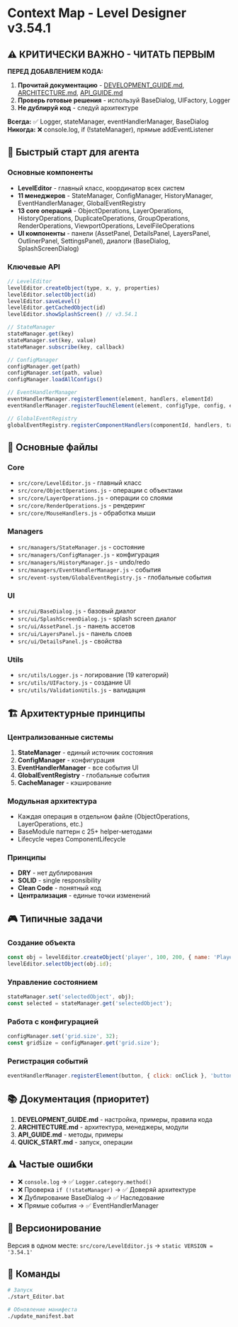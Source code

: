 # Context Map - Level Designer v3.54.1

## ⚠️ КРИТИЧЕСКИ ВАЖНО - ЧИТАТЬ ПЕРВЫМ

**ПЕРЕД ДОБАВЛЕНИЕМ КОДА:**
1. **Прочитай документацию** - [DEVELOPMENT_GUIDE.md](./docs/DEVELOPMENT_GUIDE.md), [ARCHITECTURE.md](./docs/ARCHITECTURE.md), [API_GUIDE.md](./docs/API_GUIDE.md)
2. **Проверь готовые решения** - используй BaseDialog, UIFactory, Logger
3. **Не дублируй код** - следуй архитектуре

**Всегда:** ✅ Logger, stateManager, eventHandlerManager, BaseDialog  
**Никогда:** ❌ console.log, if (!stateManager), прямые addEventListener

## 🎯 Быстрый старт для агента

### Основные компоненты
- **LevelEditor** - главный класс, координатор всех систем
- **11 менеджеров** - StateManager, ConfigManager, HistoryManager, EventHandlerManager, GlobalEventRegistry
- **13 core операций** - ObjectOperations, LayerOperations, HistoryOperations, DuplicateOperations, GroupOperations, RenderOperations, ViewportOperations, LevelFileOperations
- **UI компоненты** - панели (AssetPanel, DetailsPanel, LayersPanel, OutlinerPanel, SettingsPanel), диалоги (BaseDialog, SplashScreenDialog)

### Ключевые API
```javascript
// LevelEditor
levelEditor.createObject(type, x, y, properties)
levelEditor.selectObject(id)
levelEditor.saveLevel()
levelEditor.getCachedObject(id)
levelEditor.showSplashScreen() // v3.54.1

// StateManager
stateManager.get(key)
stateManager.set(key, value)
stateManager.subscribe(key, callback)

// ConfigManager
configManager.get(path)
configManager.set(path, value)
configManager.loadAllConfigs()

// EventHandlerManager
eventHandlerManager.registerElement(element, handlers, elementId)
eventHandlerManager.registerTouchElement(element, configType, config, elementId)

// GlobalEventRegistry
globalEventRegistry.registerComponentHandlers(componentId, handlers, target)
```

## 📁 Основные файлы

### Core
- `src/core/LevelEditor.js` - главный класс
- `src/core/ObjectOperations.js` - операции с объектами
- `src/core/LayerOperations.js` - операции со слоями
- `src/core/RenderOperations.js` - рендеринг
- `src/core/MouseHandlers.js` - обработка мыши

### Managers
- `src/managers/StateManager.js` - состояние
- `src/managers/ConfigManager.js` - конфигурация
- `src/managers/HistoryManager.js` - undo/redo
- `src/managers/EventHandlerManager.js` - события
- `src/event-system/GlobalEventRegistry.js` - глобальные события

### UI
- `src/ui/BaseDialog.js` - базовый диалог
- `src/ui/SplashScreenDialog.js` - splash screen диалог
- `src/ui/AssetPanel.js` - панель ассетов
- `src/ui/LayersPanel.js` - панель слоев
- `src/ui/DetailsPanel.js` - свойства

### Utils
- `src/utils/Logger.js` - логирование (19 категорий)
- `src/utils/UIFactory.js` - создание UI
- `src/utils/ValidationUtils.js` - валидация

## 🏗️ Архитектурные принципы

### Централизованные системы
1. **StateManager** - единый источник состояния
2. **ConfigManager** - конфигурация
3. **EventHandlerManager** - все события UI
4. **GlobalEventRegistry** - глобальные события
5. **CacheManager** - кэширование

### Модульная архитектура
- Каждая операция в отдельном файле (ObjectOperations, LayerOperations, etc.)
- BaseModule паттерн с 25+ helper-методами
- Lifecycle через ComponentLifecycle

### Принципы
- **DRY** - нет дублирования
- **SOLID** - single responsibility
- **Clean Code** - понятный код
- **Централизация** - единые точки изменений

## 🎮 Типичные задачи

### Создание объекта
```javascript
const obj = levelEditor.createObject('player', 100, 200, { name: 'Player' });
levelEditor.selectObject(obj.id);
```

### Управление состоянием
```javascript
stateManager.set('selectedObject', obj);
const selected = stateManager.get('selectedObject');
```

### Работа с конфигурацией
```javascript
configManager.set('grid.size', 32);
const gridSize = configManager.get('grid.size');
```

### Регистрация событий
```javascript
eventHandlerManager.registerElement(button, { click: onClick }, 'button-id');
```

## 📚 Документация (приоритет)

1. **DEVELOPMENT_GUIDE.md** - настройка, примеры, правила кода
2. **ARCHITECTURE.md** - архитектура, менеджеры, модули
3. **API_GUIDE.md** - методы, примеры
4. **QUICK_START.md** - запуск, операции

## ⚠️ Частые ошибки

- ❌ `console.log` → ✅ `Logger.category.method()`
- ❌ Проверка `if (!stateManager)` → ✅ Доверяй архитектуре
- ❌ Дублирование BaseDialog → ✅ Наследование
- ❌ Прямые события → ✅ EventHandlerManager

## 🔧 Версионирование

Версия в одном месте: `src/core/LevelEditor.js` → `static VERSION = '3.54.1'`

## 🚀 Команды

```bash
# Запуск
./start_Editor.bat

# Обновление манифеста
./update_manifest.bat
```
